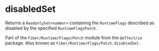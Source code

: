 # disabledSet

Returns a `ReadonlySet<number>` containing the `RuntimeFlags` described as
disabled by the specified `RuntimeFlagsPatch`.

Part of the `Fiber/Runtime/Flags/Patch` module from the `@effect/io` package. Also known as `Fiber/Runtime/Flags/Patch.disabledSet`.
